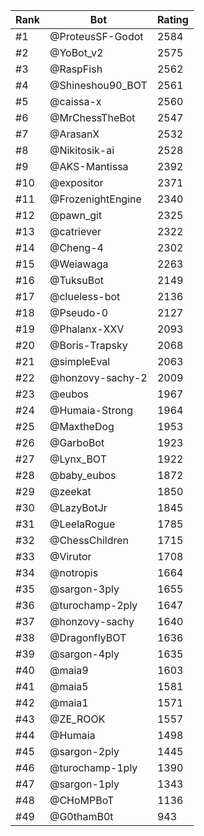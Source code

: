 Rank|Bot|Rating
---|---|---
#1|@ProteusSF-Godot|2584
#2|@YoBot_v2|2575
#3|@RaspFish|2562
#4|@Shineshou90_BOT|2561
#5|@caissa-x|2560
#6|@MrChessTheBot|2547
#7|@ArasanX|2532
#8|@Nikitosik-ai|2528
#9|@AKS-Mantissa|2392
#10|@expositor|2371
#11|@FrozenightEngine|2340
#12|@pawn_git|2325
#13|@catriever|2322
#14|@Cheng-4|2302
#15|@Weiawaga|2263
#16|@TuksuBot|2149
#17|@clueless-bot|2136
#18|@Pseudo-0|2127
#19|@Phalanx-XXV|2093
#20|@Boris-Trapsky|2068
#21|@simpleEval|2063
#22|@honzovy-sachy-2|2009
#23|@eubos|1967
#24|@Humaia-Strong|1964
#25|@MaxtheDog|1953
#26|@GarboBot|1923
#27|@Lynx_BOT|1922
#28|@baby_eubos|1872
#29|@zeekat|1850
#30|@LazyBotJr|1845
#31|@LeelaRogue|1785
#32|@ChessChildren|1715
#33|@Virutor|1708
#34|@notropis|1664
#35|@sargon-3ply|1655
#36|@turochamp-2ply|1647
#37|@honzovy-sachy|1640
#38|@DragonflyBOT|1636
#39|@sargon-4ply|1635
#40|@maia9|1603
#41|@maia5|1581
#42|@maia1|1571
#43|@ZE_ROOK|1557
#44|@Humaia|1498
#45|@sargon-2ply|1445
#46|@turochamp-1ply|1390
#47|@sargon-1ply|1343
#48|@CHoMPBoT|1136
#49|@G0thamB0t|943
